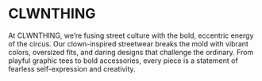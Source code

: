 # CLWNTHING
At CLWNTHING, we’re fusing street culture with the bold, eccentric energy of the circus. Our clown-inspired streetwear breaks the mold with vibrant colors, oversized fits, and daring designs that challenge the ordinary. From playful graphic tees to bold accessories, every piece is a statement of fearless self-expression and creativity.
